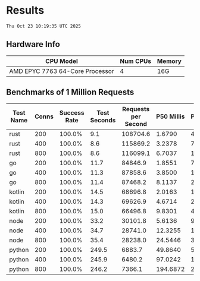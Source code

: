 # Results
`Thu Oct 23 10:19:35 UTC 2025`
## Hardware Info
| CPU Model | Num CPUs | Memory |
| --------- | -------- | ------ |
| AMD EPYC 7763 64-Core Processor | 4 | 16G |

## Benchmarks of 1 Million Requests
| Test Name | Conns | Success Rate | Test Seconds | Requests per Second | P50 Millis | P99 Millis | P99.9 Millis | API Memory MB | API CPU Time | API Threads |
| --------- | ----- | ------------ | ------------ | ------------------- | ---------- | ---------- | ------------ | ------------- | ------------ | ----------- |
| rust | 200 | 100.0% | 9.1 | 108704.6 | 1.6790 | 4.6360 | 6.3647 | 8.3 | 00:00:17 | 5 |
| rust | 400 | 100.0% | 8.6 | 115869.2 | 3.2378 | 7.9658 | 10.5352 | 12.8 | 00:00:17 | 5 |
| rust | 800 | 100.0% | 8.6 | 116099.1 | 6.7037 | 12.8928 | 18.9107 | 22.1 | 00:00:17 | 5 |
| go | 200 | 100.0% | 11.7 | 84846.9 | 1.8551 | 7.4253 | 9.9373 | 17.7 | 00:00:28 | 11 |
| go | 400 | 100.0% | 11.3 | 87858.6 | 3.8500 | 13.6201 | 19.1656 | 23.7 | 00:00:27 | 11 |
| go | 800 | 100.0% | 11.4 | 87468.2 | 8.1137 | 26.4116 | 38.4064 | 37.4 | 00:00:27 | 11 |
| kotlin | 200 | 100.0% | 14.5 | 68696.8 | 2.0163 | 12.5188 | 26.7285 | 522.4 | 00:00:40 | 30 |
| kotlin | 400 | 100.0% | 14.3 | 69626.9 | 4.6714 | 21.0834 | 72.8197 | 522.1 | 00:00:39 | 30 |
| kotlin | 800 | 100.0% | 15.0 | 66496.8 | 9.8301 | 42.0131 | 124.4325 | 745.3 | 00:00:42 | 31 |
| node | 200 | 100.0% | 33.2 | 30101.8 | 5.6136 | 9.2979 | 10.4440 | 113.8 | 00:00:33 | 7 |
| node | 400 | 100.0% | 34.7 | 28741.0 | 12.3255 | 19.3989 | 22.0636 | 144.5 | 00:00:35 | 7 |
| node | 800 | 100.0% | 35.4 | 28238.0 | 24.5446 | 39.8217 | 44.8692 | 153.2 | 00:00:35 | 7 |
| python | 200 | 100.0% | 249.5 | 6883.7 | 49.8640 | 56.6995 | 58.4164 | 34.6 | 00:04:09 | 1 |
| python | 400 | 100.0% | 245.9 | 6480.2 | 97.0242 | 109.6080 | 115.0097 | 37.5 | 00:04:05 | 1 |
| python | 800 | 100.0% | 246.2 | 7366.1 | 194.6872 | 216.2782 | 225.6191 | 42.6 | 00:04:06 | 1 |
